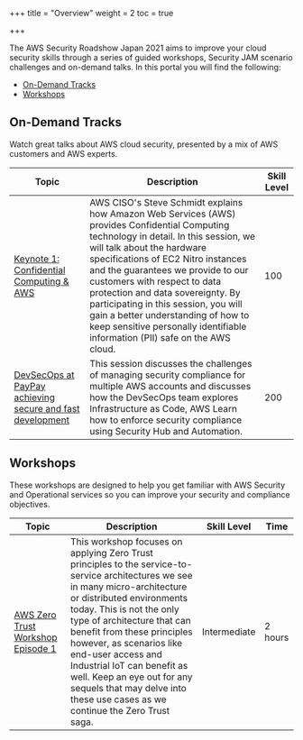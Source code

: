 +++
title = "Overview"
weight = 2
toc = true

+++

The AWS Security Roadshow Japan 2021 aims to improve your cloud security skills through a series of guided workshops, Security JAM scenario challenges and on-demand talks. In this portal you will find the following:

  - [On-Demand Tracks](#on-demand-tracks)   
  - [Workshops](#workshops) 


## On-Demand Tracks

Watch great talks about AWS cloud security, presented by a mix of AWS customers and AWS experts.

| Topic | Description | Skill Level |
|-----------|---------|---------|
| [Keynote 1: Confidential Computing & AWS](/ja/ondemandtracks/keynote_1)| AWS CISO's Steve Schmidt explains how Amazon Web Services (AWS) provides Confidential Computing technology in detail. In this session, we will talk about the hardware specifications of EC2 Nitro instances and the guarantees we provide to our customers with respect to data protection and data sovereignty. By participating in this session, you will gain a better understanding of how to keep sensitive personally identifiable information (PII) safe on the AWS cloud. | 100 | 
| [DevSecOps at PayPay achieving secure and fast development ](/ja/ondemandtracks/fin_track_3)| This session discusses the challenges of managing security compliance for multiple AWS accounts and discusses how the DevSecOps team explores Infrastructure as Code, AWS Learn how to enforce security compliance using Security Hub and Automation. | 200 | 

## Workshops

These workshops are designed to help you get familiar with AWS Security and Operational services so you can improve your security and compliance objectives. <!--You'll be working with services such as AWS Systems Manager (operational management), AWS Config (configuration change management), Amazon Inspector (vulnerability & behavior analysis) and AWS WAF (web application firewall). -->

<!--
At the start of each workshop you will be able to watch a short video that will provide you an overview and a real world example.
-->

| Topic | Description | Skill Level | Time |
|-----------|---------|---------|---------|
|[AWS Zero Trust Workshop Episode 1](/en/workshops/zero_trust_ep1) | This workshop focuses on applying Zero Trust principles to the service-to-service architectures we see in many micro-architecture or distributed environments today. This is not the only type of architecture that can benefit from these principles however, as scenarios like end-user access and Industrial IoT can benefit as well. Keep an eye out for any sequels that may delve into these use cases as we continue the Zero Trust saga. | Intermediate | 2 hours |






